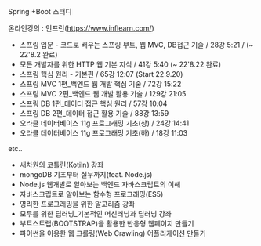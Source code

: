 Spring +Boot 스터디

온라인강의 : 인프런(https://www.inflearn.com/)

 - 스프링 입문 - 코드로 배우는 스프링 부트, 웹 MVC, DB접근 기술 / 28강 5:21 / (~ 22'8.2 완료)
 - 모든 개발자를 위한 HTTP 웹 기본 지식 / 41강 5:40 (~ 22'8.22 완료)
 - 스프링 핵심 원리 - 기본편 / 65강 12:07 (Start 22.9.20)
 - 스프링 MVC 1편_백엔드 웹 개발 핵심 기술 / 72강 15:22
 - 스프링 MVC 2편_백엔드 웹 개발 활용 기술 / 129강 21:05
 - 스프링 DB 1편_데이터 접근 핵심 원리 / 57강 10:04
 - 스프링 DB 2편_데이터 접근 활용 기술 / 88강 13:59
 - 오라클 데이터베이스 11g 프로그래밍 기초(상) / 24강 14:41
 - 오라클 데이터베이스 11g 프로그래밍 기초(하) / 18강 11:03
 
 etc..
 - 새차원의 코틀린(Kotiln) 강좌
 - mongoDB 기초부터 실무까지(feat. Node.js)
 - Node.js 웹개발로 알아보는 백엔드 자바스크립트의 이해
 - 자바스크립트로 알아보는 함수형 프로그래밍(ES5)
 - 영리한 프로그래밍을 위한 알고리즘 강좌
 - 모두를 위한 딥러닝_기본적인 머신러닝과 딥러닝 강좌
 - 부트스트랩(BOOTSTRAP)을 활용한 반응형 웹페이지 만들기
 - 파이썬을 이용한 웹 크롤링(Web Crawling) 어플리케이션 만들기
